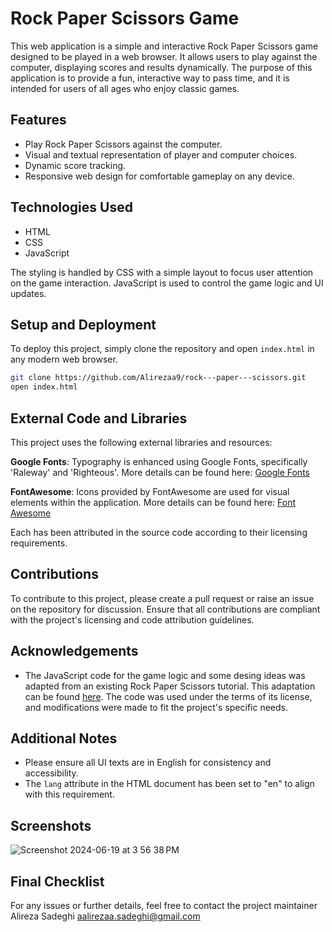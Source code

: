 # Rock Paper Scissors Game

This web application is a simple and interactive Rock Paper Scissors game designed to be played in a web browser. It allows users to play against the computer, displaying scores and results dynamically. The purpose of this application is to provide a fun, interactive way to pass time, and it is intended for users of all ages who enjoy classic games.


## Features

- Play Rock Paper Scissors against the computer.
- Visual and textual representation of player and computer choices.
- Dynamic score tracking.
- Responsive web design for comfortable gameplay on any device.

## Technologies Used

- HTML
- CSS
- JavaScript

The styling is handled by CSS with a simple layout to focus user attention on the game interaction. JavaScript is used to control the game logic and UI updates.

## Setup and Deployment

To deploy this project, simply clone the repository and open `index.html` in any modern web browser.

```bash
git clone https://github.com/Alirezaa9/rock---paper---scissors.git
open index.html
```


## External Code and Libraries

This project uses the following external libraries and resources:

**Google Fonts**: Typography is enhanced using Google Fonts, specifically 'Raleway' and 'Righteous'. More details can be found here: [Google Fonts](https://fonts.google.com/)

**FontAwesome**: Icons provided by FontAwesome are used for visual elements within the application. More details can be found here: [Font Awesome](https://fontawesome.com/)

Each has been attributed in the source code according to their licensing requirements.

## Contributions

To contribute to this project, please create a pull request or raise an issue on the repository for discussion. Ensure that all contributions are compliant with the project's licensing and code attribution guidelines.

## Acknowledgements

- The JavaScript code for the game logic and some desing ideas was adapted from an existing Rock Paper Scissors tutorial. This adaptation can be found [here](https://youtu.be/3uKdQx-SZ5A?si=1JrRGV-GyLuzI25b). The code was used under the terms of its license, and modifications were made to fit the project's specific needs.

## Additional Notes

- Please ensure all UI texts are in English for consistency and accessibility.
- The `lang` attribute in the HTML document has been set to "en" to align with this requirement.

## Screenshots
![Screenshot 2024-06-19 at 3 56 38 PM](https://github.com/Alirezaa9/rock---paper---scissors/assets/145472044/4601a827-ad2c-4661-be30-4c6cbd889db4)


## Final Checklist


For any issues or further details, feel free to contact the project maintainer Alireza Sadeghi <aalirezaa.sadeghi@gmail.com>
